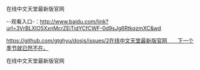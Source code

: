 在线中文天堂最新版官网

--观看入口-：http://www.baidu.com/link?url=3VrBLXlO5XxnMcrZEiTidYCfCWF-0d9sJg6RtkqzmXC&wd

https://github.com/gtghyu/dosjs/issues/2在线中文天堂最新版官网　　下一个季节就已然不在。

在线中文天堂最新版官网

